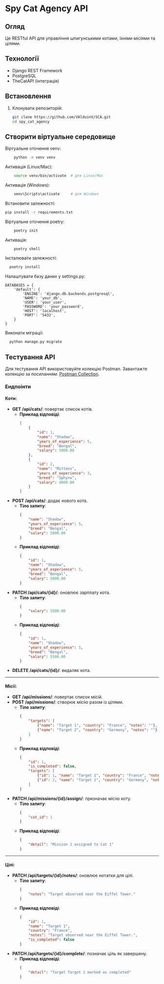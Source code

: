 # Spy Cat Agency API

## Огляд
Це RESTful API для управління шпигунськими котами, їхніми місіями та цілями.

## Технології
- Django REST Framework
- PostgreSQL
- TheCatAPI (інтеграція)

## Встановлення
1. Клонувати репозиторій:
   ```bash
   git clone https://github.com/VAlduinV/SCA.git
   cd spy_cat_agency

## Створити віртуальне середовище
Віртуальне оточення venv:
```bash
    python -m venv venv
```

Активація (Linux/Mac):
```bash 
    source venv/bin/activate  # для Linux/Mac
```
 
Активація (Windows):  
```bash  
    venv\Scripts\activate     # для Windows
```

Встановити залежності:
```bash
pip install -r requirements.txt
```

Віртуальне оточення poetry:
```bash
    poetry init
```

Активація:
```bash
    poetry shell
```

Інсталювати залежності:
```bash
  poetry install
```

Налаштувати базу даних у settings.py:
```
DATABASES = {
    'default': {
        'ENGINE': 'django.db.backends.postgresql',
        'NAME': 'your_db',
        'USER': 'your_user',
        'PASSWORD': 'your_password',
        'HOST': 'localhost',
        'PORT': '5432',
    }
}
```

Виконати міграції:
```bash
  python manage.py migrate
```

## Тестування API

Для тестування API використовуйте колекцію Postman. Завантажте колекцію за посиланням:
[Postman Collection](https://app.getpostman.com/join-team?invite_code=a104e00c1c57b8a12af0c18c0f4c3c862c5fef1adfad22a0220860257d129749).

### Ендпоінти

#### Коти:
- **GET /api/cats/**: повертає список котів.
  - **Приклад відповіді**:
    ```json
    [
        {
            "id": 1,
            "name": "Shadow",
            "years_of_experience": 5,
            "breed": "Bengal",
            "salary": 5000.00
        },
        {
            "id": 2,
            "name": "Mittens",
            "years_of_experience": 3,
            "breed": "Sphynx",
            "salary": 4000.00
        }
    ]
    ```
- **POST /api/cats/**: додає нового кота.
  - **Тіло запиту**:
    ```json
    {
        "name": "Shadow",
        "years_of_experience": 5,
        "breed": "Bengal",
        "salary": 5000.00
    }
    ```
  - **Приклад відповіді**:
    ```json
    {
        "id": 1,
        "name": "Shadow",
        "years_of_experience": 5,
        "breed": "Bengal",
        "salary": 5000.00
    }
    ```
- **PATCH /api/cats/{id}/**: оновлює зарплату кота.
  - **Тіло запиту**:
    ```json
    {
        "salary": 5500.00
    }
    ```
  - **Приклад відповіді**:
    ```json
    {
        "id": 1,
        "name": "Shadow",
        "years_of_experience": 5,
        "breed": "Bengal",
        "salary": 5500.00
    }
    ```
- **DELETE /api/cats/{id}/**: видаляє кота.

---

#### Місії:
- **GET /api/missions/**: повертає список місій.
- **POST /api/missions/**: створює місію разом із цілями.
  - **Тіло запиту**:
    ```json
    {
        "targets": [
            {"name": "Target 1", "country": "France", "notes": ""},
            {"name": "Target 2", "country": "Germany", "notes": ""}
        ]
    }
    ```
  - **Приклад відповіді**:
    ```json
    {
        "id": 1,
        "is_completed": false,
        "targets": [
            {"id": 1, "name": "Target 1", "country": "France", "notes": "", "is_completed": false},
            {"id": 2, "name": "Target 2", "country": "Germany", "notes": "", "is_completed": false}
        ]
    }
    ```
- **PATCH /api/missions/{id}/assign/**: призначає місію коту.
  - **Тіло запиту**:
    ```json
    {
        "cat_id": 1
    }
    ```
  - **Приклад відповіді**:
    ```json
    {
        "detail": "Mission 1 assigned to Cat 1"
    }
    ```

---

#### Цілі:
- **PATCH /api/targets/{id}/notes/**: оновлює нотатки для цілі.
  - **Тіло запиту**:
    ```json
    {
        "notes": "Target observed near the Eiffel Tower."
    }
    ```
  - **Приклад відповіді**:
    ```json
    {
        "id": 1,
        "name": "Target 1",
        "country": "France",
        "notes": "Target observed near the Eiffel Tower.",
        "is_completed": false
    }
    ```
- **PATCH /api/targets/{id}/complete/**: позначає ціль як завершену.
  - **Приклад відповіді**:
    ```json
    {
        "detail": "Target Target 1 marked as completed"
    }
    ```
    